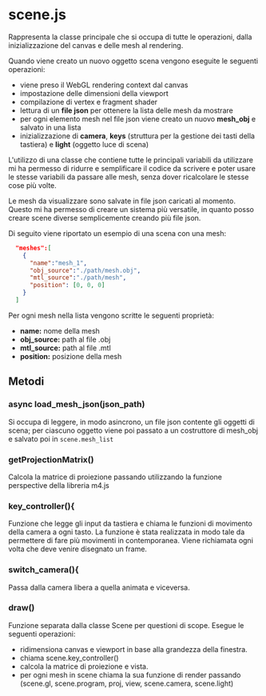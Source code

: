 # scene.js
Rappresenta la classe principale che si occupa di tutte le operazioni, dalla inizializzazione del canvas e delle mesh al rendering.

Quando viene creato un nuovo oggetto scena vengono eseguite le seguenti operazioni:
* viene preso il WebGL rendering context dal canvas 
* impostazione delle dimensioni della viewport
* compilazione di vertex e fragment shader
* lettura di un **file json** per ottenere la lista delle mesh da mostrare
* per ogni elemento mesh nel file json viene creato un nuovo **mesh_obj** e salvato in una lista
* inizializzazione di **camera**, **keys** (struttura per la gestione dei tasti della tastiera) e **light** (oggetto luce di scena)

L'utilizzo di una classe che contiene tutte le principali variabili da utilizzare
mi ha permesso di ridurre e semplificare il codice da scrivere e poter usare le
stesse variabili da passare alle mesh, senza dover ricalcolare le stesse cose più volte.

Le mesh da visualizzare sono salvate in file json caricati al momento. 
Questo mi ha permesso di creare un sistema più versatile, in quanto posso creare
scene diverse semplicemente creando più file json.

Di seguito viene riportato un esempio di una scena con una mesh:
```json
  "meshes":[
    {
      "name":"mesh_1",
      "obj_source":"./path/mesh.obj",
      "mtl_source":"./path/mesh",
      "position": [0, 0, 0]
    }
  ]
```

Per ogni mesh nella lista vengono scritte le seguenti proprietà:
* **name:** nome della mesh
* **obj_source:** path al file .obj
* **mtl_source:** path al file .mtl
* **position:** posizione della mesh 

## Metodi
### async load_mesh_json(json_path)
Si occupa di leggere, in modo asincrono, un file json contente gli oggetti di scena; per ciascuno oggetto viene poi passato 
a un costruttore di mesh_obj e salvato poi in ```scene.mesh_list ```

### getProjectionMatrix()
Calcola la matrice di proiezione passando utilizzando la funzione perspective della libreria m4.js

### key_controller(){
Funzione che legge gli input da tastiera e chiama le funzioni di movimento della camera a ogni tasto. La funzione
è stata realizzata in modo tale da permettere di fare più movimenti in contemporanea. Viene richiamata ogni volta che 
deve venire disegnato un frame.
   
### switch_camera(){
Passa dalla camera libera a quella animata e viceversa.

### draw()
Funzione separata dalla classe Scene per questioni di scope. Esegue le seguenti operazioni:
* ridimensiona canvas e viewport in base alla grandezza della finestra.
* chiama scene.key_controller()
* calcola la matrice di proiezione e vista.
* per ogni mesh in scene chiama la sua funzione di render passando (scene.gl, scene.program, proj, view, scene.camera, scene.light)
        